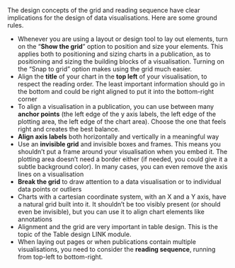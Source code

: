The design concepts of the grid and reading sequence have clear implications for the design of data visualisations. Here are some ground rules.

- Whenever you are using a layout or design tool to lay out elements, turn on the “**Show the grid**” option to position and size your elements. This applies both to positioning and sizing charts in a publication, as to positioning and sizing the building blocks of a visualisation. Turning on the “Snap to grid” option makes using the grid much easier.
- Align the **title** of your chart in the **top left** of your visualisation, to respect the reading order. The least important information should go in the bottom and could be right aligned to put it into the bottom-right corner
- To align a visualisation in a publication, you can use between many **anchor points** (the left edge of the y axis labels, the left edge of the plotting area, the left edge of the chart area). Choose the one that feels right and creates the best balance.
- **Align axis labels** both horizontally and vertically in a meaningful way
- Use an **invisible grid** and invisible boxes and frames. This means you shouldn’t put a frame around your visualisation when you embed it. The plotting area doesn’t need a border either (if needed, you could give it a subtle background color). In many cases, you can even remove the axis lines on a visualisation
- **Break the grid** to draw attention to a data visualisation or to individual data points or outliers
- Charts with a cartesian coordinate system, with an X and a Y axis, have a natural grid built into it. It shouldn’t be too visibly present (or should even be invisible), but you can use it to align chart elements like annotations
- Alignment and the grid are very important in table design. This is the topic of the Table design LINK module.
- When laying out pages or when publications contain multiple visualisations, you need to consider the **reading sequence**, running from top-left to bottom-right.